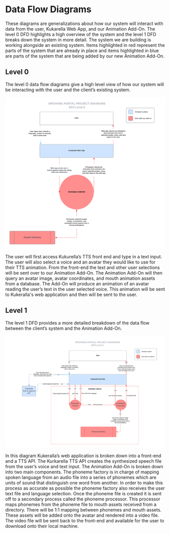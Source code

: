 # Data Flow Diagrams

These diagrams are generalizations about how our system will interact with data from the user, Kukarella Web App, and our Animation Add-On. The level 0 DFD highlights a high overview of the system and the level 1 DFD breaks down the system in more detail. The system we are building is working alongside an existing system. Items highlighted in red represent the parts of the system that are already in place and items highlighted in blue are parts of the system that are being added by our new Animation Add-On.

## Level 0 

The level 0 data flow diagrams give a high level view of how our system will be interacting with the user and the client’s existing system. 

![](dfd_0.png)

The user will first access Kukurella’s TTS front end and type in a text input. The user will also select a voice and an avatar they would like to use for their TTS animation. From the front-end the text and other user selections will be sent over to our Animation Add-On. The Animation Add-On will then query an avatar image, avatar coordinates, and mouth animation assets from a database. The Add-On will produce an animation of an avatar reading the user’s text in the user selected voice. This animation will be sent to Kukeralla's web application and then will be sent to the user.  

## Level 1

The level 1 DFD provides a more detailed breakdown of the data flow between the client’s system and the Animation Add-On.

![](dfd_1.png)

In this diagram Kukeralla’s web application is broken down into a front-end and a TTS API. The Kurkarella TTS API creates the synthesized speech file from the user’s voice and text input. The Animation Add-On is broken down into two main components. The phoneme factory is in charge of mapping spoken language from an audio file into a series of phonemes which are units of sound that distinguish one word from another. In order to make this process as accurate as possible the phoneme factory also receives the user text file and language selection. Once the phoneme file is created it is sent off to a secondary process called the phoneme processor. This processor maps phonemes from the phoneme file to mouth assets received from a directory. There will be 1:1 mapping between phonemes and mouth assets. These assets will be added onto the avatar and rendered into a video file. The video file will be sent back to the front-end and available for the user to download onto their local machine.


